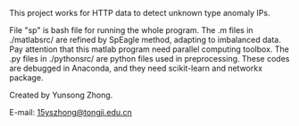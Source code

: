 This project works for HTTP data to detect unknown type anomaly IPs.

File "sp" is bash file for running the whole program.
The .m files in ./matlabsrc/ are refined by SpEagle method, adapting to imbalanced data.
Pay attention that this matlab program need parallel computing toolbox.
The .py files in ./pythonsrc/ are python files used in preprocessing.
These codes are debugged in Anaconda, and they need scikit-learn and networkx package.

Created by Yunsong Zhong.

E-mail: 15yszhong@tongji.edu.cn

